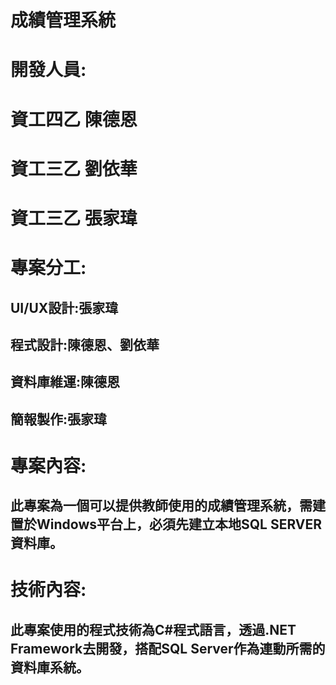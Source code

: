# 成績管理系統
# 開發人員:
# 資工四乙 陳德恩
# 資工三乙 劉依華
# 資工三乙 張家瑋
# 專案分工:
## UI/UX設計:張家瑋
## 程式設計:陳德恩、劉依華
## 資料庫維運:陳德恩
## 簡報製作:張家瑋
# 專案內容:
## 此專案為一個可以提供教師使用的成績管理系統，需建置於Windows平台上，必須先建立本地SQL SERVER資料庫。
# 技術內容:
## 此專案使用的程式技術為C#程式語言，透過.NET Framework去開發，搭配SQL Server作為連動所需的資料庫系統。

